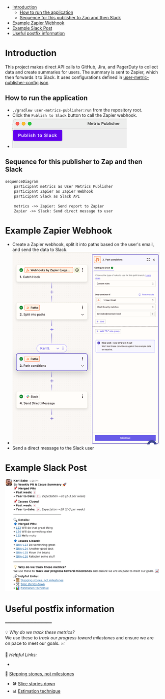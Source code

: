 - [Introduction](#introduction)
  - [How to run the application](#how-to-run-the-application)
  - [Sequence for this publisher to Zap and then Slack](#sequence-for-this-publisher-to-zap-and-then-slack)
- [Example Zapier Webhook](#example-zapier-webhook)
- [Example Slack Post](#example-slack-post)
- [Useful postfix information](#useful-postfix-information)

# Introduction

This project makes direct API calls to GitHub, Jira, and PagerDuty to collect data and create summaries for users. The
summary is sent to Zapier, which then forwards it to Slack. It uses configurations defined
in [user-metric-publisher-config.json](../README.md#user-metrics-publisher-config).

## How to run the application

* `./gradlew user-metrics-publisher:run` from the repository root.
* Click the `Publish to Slack` button to call the Zapier webhook.
* ![Publish button](./readme-images/metrics-publish-button.png)

## Sequence for this publisher to Zap and then Slack

```mermaid
sequenceDiagram
    participant metrics as User Metrics Publisher
    participant Zapier as Zapier Webhook
    participant Slack as Slack API

    metrics ->> Zapier: Send report to Zapier
    Zapier ->> Slack: Send direct message to user
```

# Example Zapier Webhook

* Create a Zapier webhook, split it into paths based on the user's email, and send the data to Slack.
* ![Zap path](./readme-images/zapier-path-email.png)
* Send a direct message to the Slack user

# Example Slack Post

![Slack post](./readme-images/slack-post-example.png)

# Useful postfix information

━━━━━━━━━━━━━━━━━━

💡 *Why do we track these metrics?*  
We use these to *track our progress toward milestones* and ensure we are on pace to meet our goals. 📈

🔗 *Helpful Links:*

*
📜 [Stepping stones, not milestones](https://medium.com/@jamesacowling/stepping-stones-not-milestones-e6be0073563f#:~:text=The%20key%20thing%20about%20a,unknowns%20start%20to%20fall%20away.)
* 🛠 [Slice stories down](https://ronjeffries.com/articles/019-01ff/story-points/Index.html)
* 📊 [Estimation technique](https://jacobian.org/2021/may/25/my-estimation-technique/)
